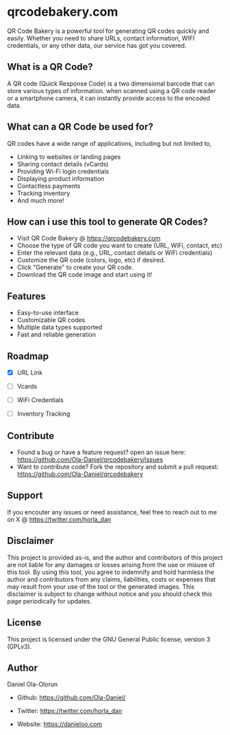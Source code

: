 qrcodebakery.com
========
QR Code Bakery is a powerful tool for generating QR codes quickly and easily. Whether you need to share URLs, contact information, WIFI credentials, or any other data, our service has got you covered.



What is a QR Code?
-------------------------
A QR code (Quick Response Code) is a two dimensional barcode that can store various types of information. when scanned using a QR code reader or a smartphone camera, it can instantly provide access to the encoded data.


What can a QR Code be used for?
-------------------------------

QR codes have a wide range of applications, including but not limited to,

- Linking to websites or landing pages
- Sharing contact details (vCards)
- Providing Wi-Fi login credentials
- Displaying product information
- Contactless payments
- Tracking inventory
- And much more!

 



How can i use this tool to generate QR Codes?
-------------------------------------------

- Visit QR Code Bakery @ https://qrcodebakery.com
- Choose the type of QR code you want to create (URL, WiFi, contact, etc)
- Enter the relevant data (e.g., URL, contact details or WiFi credentials)
- Customize the QR code (colors, logo, etc) if desired.
- Click "Generate" to create your QR code.
- Download the QR code image and start using it!




Features
--------

- Easy-to-use interface
- Customizable QR codes
- Multiple data types supported
- Fast and reliable generation




Roadmap
-------


- [x] URL Link
- [ ] Vcards
- [ ] WiFi Credentials
- [ ] Inventory Tracking



Contribute
----------

- Found a bug or have a feature request? open an issue here: https://github.com/Ola-Daniel/qrcodebakery/issues 
- Want to contribute code? Fork the repository and submit a pull request: https://github.com/Ola-Daniel/qrcodebakery 

Support
-------

If you encouter any issues or need assistance, feel free to reach out to me on X @ https://twitter.com/horla_dan 

Disclaimer
----------

This project is provided as-is, and the author and contributors of this project are not liable for any damages or losses arising from the use or misuse of this tool. By using this tool, you agree to indemnify and hold harmless the author and contributors from any claims, liabilities, costs or expenses that may result from your use of the tool or the generated images. This disclaimer is subject to change without notice and you should check this page periodically for updates.

License
-------

This project is licensed under the GNU General Public license, version 3 (GPLv3).



Author
------


Daniel Ola-Olorun



- Github: https://github.com/Ola-Daniel/

- Twitter: https://twitter.com/horla_dan  

- Website: https://danieloo.com 
